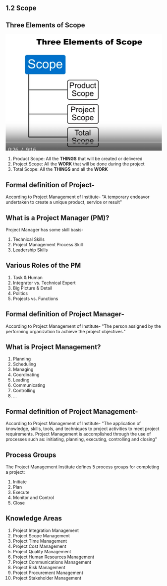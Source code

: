 ## 1.2 Scope
## Three Elements of Scope
![alt text](./images/3_els_scope.png)

1. Product Scope: All the **THINGS** that will be created or delivered
2. Project Scope: All the **WORK** that will be done during the project
3. Total Scope: All the **THINGS** and all the **WORK**

## Formal definition of Project-
According to Project Management of Institute- "A temporary endeavor undertaken to create a unique product, service or result"

## What is a Project Manager (PM)?
Project Manager has some skill basis-
1. Technical Skills
2. Project Management Process Skill
3. Leadership Skills

## Various Roles of the PM
1. Task & Human
2. Integrator vs. Technical Expert
3. Big Picture & Detail
4. Politics
5. Projects vs. Functions

## Formal definition of Project Manager-
According to Project Management of Institute- "The person assigned by the performing organization to achieve the project objectives."

## What is Project Management?
1. Planning
2. Scheduling
3. Managing
4. Coordinating
5. Leading
6. Communicating
7. Controlling
8. ...

## Formal definition of Project Management-
According to Project Management of Institute- "The application of knowledge, skills, tools, and techniques to project activities to meet project requirements. Project Management is accomplished through the use of processes such as: initiating, planning, executing, controlling and closing"

## Process Groups
The Project Management Institute defines 5 process groups for completing a project:
1. Initiate
2. Plan
3. Execute
4. Monitor and Control
5. Close

## Knowledge Areas
1. Project Integration Management
2. Project Scope Management
3. Project Time Management
4. Project Cost Management
5. Project Quality Management
6. Project Human Resources Management
7. Project Communications Management
8. Project Risk Management
9. Project Procurement Management
10. Project Stakeholder Management